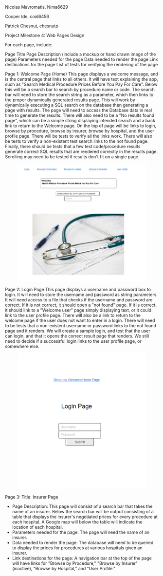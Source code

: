 Nicolas Mavromatis, Nima6629

Cooper Ide, coid6456

Patrick Chesnut, chesnutp

Project Milestone 4: Web Pages Design

For each page, include:

Page Title
Page Description (include a mockup or hand drawn image of the page)
Parameters needed for the page
Data needed to render the page
Link destinations for the page
List of tests for verifying the rendering of the page

Page 1: Welcome Page (Home)
This page displays a welcome message, and is the central page that links to all others. 
It will have text explaining the app, such as "Search Medical Procedure Prices Before You Pay For Care".
Below this will be a search bar to search by procedure name or code.
The search bar will need to store the search string as a parameter, which then links to the proper dynamically generated results page.
This will work by dynamically executing a SQL search on the database then generating a page with results. 
The page will need to access the Database data in real time to generate the results. 
There will also need to be a "No results found page", which can be a simple string displaying intended search and a back link to return to the Welcome page.
On the top of page will be links to login, browse by procedure, browse by insurer, browse by hospital, and the user profile page.
There will be tests to verify all the links work. 
There will also be tests to verify a non-existent test search links to the not found page.
Finally, there should be tests that a few test code/procedure results generate correct SQL results that are rendered correctly in the results page.
Scrolling may need to be tested if results don't fit on a single page. 

<figure>
  <IMG SRC="Welcome.PNG">
</figure>
    
Page 2: Login Page
This page displays a username and password box to login. 
It will need to store the username and password as string parameters.
It will need access to a file that checks if the username and password are correct.
If it is not correct, it should open a "not found" page.
If it is correct, it should link to a "Welcome user" page simply displaying text, or it could link to the user profile page.
There will also be a link to return to the welcome page if the user does not want to enter in a login.
There will need to be tests that a non-existent username or password links to the not found page and it renders.
We will create a sample login, and test that the user can login, and that it opens the correct result page that renders.
We still need to decide if a successful login links to the user profile page, or somewhere else. 

<figure>
  <IMG SRC="Login.PNG">
</figure>

Page 3: Title: Insurer Page
<ul>
    <li>Page Description: This page will consist of a search bar that takes the name of an insurer.  Below the search bar will be output consisting of a table that displays the insurer's negotiated prices for every procedure at each hospital.  A Google map will below the table will indicate the location of each hospital. </li>
    <li>Parameters needed for the page: The page will need the name of an insurer.</li>
    <li>Data needed to render the page: The database will need to be queried to display the prices for procedures at various hospitals given an insurer.</li>
    <li>Link destinations for the page: A navigation bar at the top of the page will have links for "Browse by Procedure," "Browse by Insurer" (inactive), "Browse by Hospital," and "User Profile."
    
    
    
</ul>
